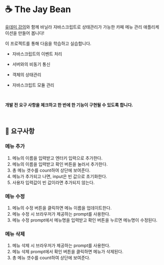 # ☕ The Jay Bean

<a href="https://www.udemy.com/course/vanilla-js-lv1/">유데미 강의</a>와 함께 바닐라 자바스크립트로 상태관리가 가능한 카페 메뉴 관리 애플리케이션을 만들어 봅니다!

이 프로젝트를 통해 다음을 학습하고 실습합니다.

- 자바스크립트의 이벤트 처리

- 서버와의 비동기 통신

- 객체의 상태관리

- 자바스크립트 모듈 관리

<br>

<b>개발 전 요구 사항을 체크하고 한 번에 한 기능이 구현될 수 있도록 합니다.</b>

<br>

## 🎯 요구사항

### 메뉴 추가

1. 메뉴의 이름을 입력받고 엔터키 입력으로 추가한다.
2. 메뉴의 이름을 입력받고 확인 버튼을 눌러서 추가한다.
3. 총 메뉴 갯수를 count하여 상단에 보여준다.
4. 메뉴가 추가되고 나면, input은 빈 값으로 초기화한다.
5. 사용자 입력값이 빈 값이라면 추가되지 않는다.

### 메뉴 수정

1. 메뉴의 수정 버튼을 클릭하면 메뉴 이름을 업데이트한다.
2. 메뉴 수정 시 브라우저가 제공하는 prompt를 사용한다.
3. 메뉴 수정 prompt에서 메뉴명을 입력받고 확인 버튼을 누르면 메뉴명이 수정된다.

### 메뉴 삭제

1. 메뉴 삭제 시 브라우저가 제공하는 prompt를 사용한다.
2. 메뉴 삭제 prompt에서 확인 버튼을 클릭하면 메뉴가 삭제된다.
3. 총 메뉴 갯수를 count하여 상단에 보여준다.

<br>
